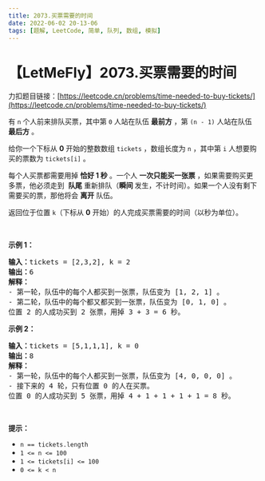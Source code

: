 ```yaml
---
title: 2073.买票需要的时间
date: 2022-06-02 20-13-06
tags: [题解, LeetCode, 简单, 队列, 数组, 模拟]
---
```


# 【LetMeFly】2073.买票需要的时间

力扣题目链接：[https://leetcode.cn/problems/time-needed-to-buy-tickets/](https://leetcode.cn/problems/time-needed-to-buy-tickets/)

<p>有 <code>n</code> 个人前来排队买票，其中第 <code>0</code> 人站在队伍 <strong>最前方</strong> ，第 <code>(n - 1)</code> 人站在队伍 <strong>最后方</strong> 。</p>

<p>给你一个下标从 <strong>0</strong> 开始的整数数组 <code>tickets</code> ，数组长度为 <code>n</code> ，其中第 <code>i</code> 人想要购买的票数为 <code>tickets[i]</code> 。</p>

<p>每个人买票都需要用掉 <strong>恰好 1 秒</strong> 。一个人 <strong>一次只能买一张票</strong> ，如果需要购买更多票，他必须走到&nbsp; <strong>队尾</strong> 重新排队（<strong>瞬间 </strong>发生，不计时间）。如果一个人没有剩下需要买的票，那他将会 <strong>离开</strong> 队伍。</p>

<p>返回位于位置 <code>k</code>（下标从 <strong>0</strong> 开始）的人完成买票需要的时间（以秒为单位）。</p>

<p>&nbsp;</p>

<p><strong>示例 1：</strong></p>

<pre><strong>输入：</strong>tickets = [2,3,2], k = 2
<strong>输出：</strong>6
<strong>解释：</strong> 
- 第一轮，队伍中的每个人都买到一张票，队伍变为 [1, 2, 1] 。
- 第二轮，队伍中的每个都又都买到一张票，队伍变为 [0, 1, 0] 。
位置 2 的人成功买到 2 张票，用掉 3 + 3 = 6 秒。
</pre>

<p><strong>示例 2：</strong></p>

<pre><strong>输入：</strong>tickets = [5,1,1,1], k = 0
<strong>输出：</strong>8
<strong>解释：</strong>
- 第一轮，队伍中的每个人都买到一张票，队伍变为 [4, 0, 0, 0] 。
- 接下来的 4 轮，只有位置 0 的人在买票。
位置 0 的人成功买到 5 张票，用掉 4 + 1 + 1 + 1 + 1 = 8 秒。
</pre>

<p>&nbsp;</p>

<p><strong>提示：</strong></p>

<ul>
	<li><code>n == tickets.length</code></li>
	<li><code>1 &lt;= n &lt;= 100</code></li>
	<li><code>1 &lt;= tickets[i] &lt;= 100</code></li>
	<li><code>0 &lt;= k &lt; n</code></li>
</ul>


    